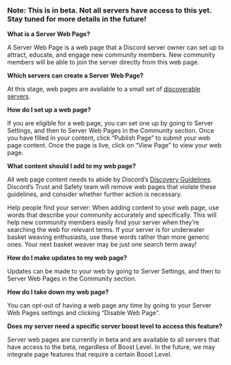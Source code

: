 <h3>Note: This is in beta. Not all servers have access to this yet. Stay tuned for more details in the future!</h3>
<p><span class="wysiwyg-font-size-large"><strong>What is a Server Web Page?</strong></span></p>
<p><span style="font-weight: 400;">A Server Web Page is a web page that a Discord server owner can set up to attract, educate, and engage new community members. New community members will be able to join the server directly from this web page. </span></p>
<p><span class="wysiwyg-font-size-large"><strong>Which servers can create a Server Web Page? </strong></span></p>
<p><span style="font-weight: 400;">At this stage, web pages are available to a small set of </span><a href="https://support.discord.com/hc/en-us/articles/360023968311-Server-Discovery#:~:text=Searching%20for%20New%20Communities,-If%20you%20know&amp;text=Once%20you've%20typed%20in,begin%20exploring%20servers%20from%20there!" target="_blank" rel="noopener">discoverable servers</a><span style="font-weight: 400;">. </span></p>
<p><span class="wysiwyg-font-size-large"><strong>How do I set up a web page? </strong></span></p>
<p><span style="font-weight: 400;">If you are eligible for a web page, you can set one up by going to Server Settings, and then to </span><span style="font-weight: 400;">Server Web Pages in the Commu</span><span style="font-weight: 400;">nity section. </span><span style="font-weight: 400;">Once you have filled in your content, click “Publish Page” to submit your</span><span style="font-weight: 400;"> web page content. Once the page is live, click on “View Page” to view your web page. </span></p>
<p><span class="wysiwyg-font-size-large"><strong>What content should I add to my web page? </strong></span></p>
<p><span style="font-weight: 400;">All web page content needs to abide by Discord’s </span><a href="https://support.discord.com/hc/en-us/articles/4409308485271-Discovery-Guidelines" target="_blank" rel="noopener">Discovery Guidelines</a><span style="font-weight: 400;">. Discord’s Trust and Safety team will remove web pages that violate these guidelines, and consider whether further action is necessary.  </span></p>
<p><span style="font-weight: 400;">Help people find your server: When adding content to your web page, use words that describe your community accurately and specifically. This will help new community members easily find your server when they’re searching the web for relevant terms. If your server is for underwater basket weaving enthusiasts, use these words rather than more generic ones. Your next basket weaver may be just one search term away!  </span></p>
<p><span class="wysiwyg-font-size-large"><strong>How do I make updates to my web page?</strong></span></p>
<p><span style="font-weight: 400;">Updates can be made to your web by going to Server Settings, and then t</span><span style="font-weight: 400;">o Server Web Pages in the Community section.</span></p>
<p><span class="wysiwyg-font-size-large"><strong>How do I take down my web page? </strong></span></p>
<p><span style="font-weight: 400;">You can opt-out of having a web page any time by going to yo</span><span style="font-weight: 400;">ur Server Web Pages settin</span><span style="font-weight: 400;">gs and clicking “Disable Web Page”. </span></p>
<p><span class="wysiwyg-font-size-large" style="font-weight: 400;"><strong>Does my server need a specific server boost level to access this feature?</strong></span></p>
<p><span style="font-weight: 400;">Server web pages are currently in beta and are available to all servers that have access to the beta, regardless of Boost Level. In the future, we may integrate page features that require a certain Boost Level. </span></p>